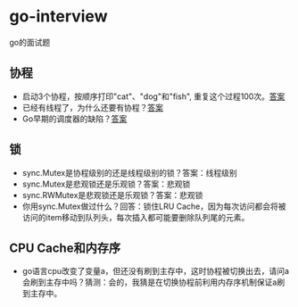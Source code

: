 # go-interview
go的面试题

## 协程
- 启动3个协程，按顺序打印"cat"、"dog"和"fish", 重复这个过程100次。[答案](https://github.com/ralgond/go-interview/blob/main/cmd/goroutine_run_sequentially.go)
- 已经有线程了，为什么还要有协程？[答案](https://github.com/ralgond/go-interview/blob/main/%E5%B7%B2%E7%BB%8F%E6%9C%89%E7%BA%BF%E7%A8%8B%E4%BA%86%EF%BC%8C%E4%B8%BA%E4%BB%80%E4%B9%88%E8%BF%98%E8%A6%81%E6%9C%89%E5%8D%8F%E7%A8%8B%EF%BC%9F.md)
- Go早期的调度器的缺陷？[答案](https://github.com/ralgond/go-interview/blob/main/Go%E6%97%A9%E6%9C%9F%E7%9A%84%E8%B0%83%E5%BA%A6%E5%99%A8%E7%9A%84%E7%BC%BA%E9%99%B7.md)

## 锁
- sync.Mutex是协程级别的还是线程级别的锁？答案：线程级别
- sync.Mutex是悲观锁还是乐观锁？答案：悲观锁
- sync.RWMutex是悲观锁还是乐观锁？答案：悲观锁
- 你用sync.Mutex做过什么？回答：锁住LRU Cache，因为每次访问都会将被访问的item移动到队列头，每次插入都可能要删除队列尾的元素。

## CPU Cache和内存序
- go语言cpu改变了变量a，但还没有刷到主存中，这时协程被切换出去，请问a会刷到主存中吗？猜测：会的，我猜是在切换协程前利用内存序机制保证a刷到主存中。
